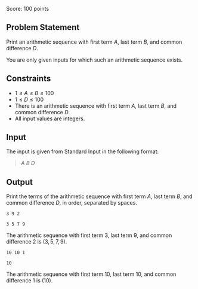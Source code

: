 Score: $100$ points

## Problem Statement

Print an arithmetic sequence with first term $A$, last term $B$, and common difference $D$.

You are only given inputs for which such an arithmetic sequence exists.

## Constraints

- $1 \leq A \leq B \leq 100$
- $1 \leq D \leq 100$
- There is an arithmetic sequence with first term $A$, last term $B$, and common difference $D$.
- All input values are integers.

## Input

The input is given from Standard Input in the following format:

> $A$ $B$ $D$

## Output

Print the terms of the arithmetic sequence with first term $A$, last term $B$, and common difference $D$, in order, separated by spaces.

```input1
3 9 2
```

```output1
3 5 7 9
```

The arithmetic sequence with first term $3$, last term $9$, and common difference $2$ is $(3,5,7,9)$.

```input2
10 10 1
```

```output2
10
```

The arithmetic sequence with first term $10$, last term $10$, and common difference $1$ is $(10)$.